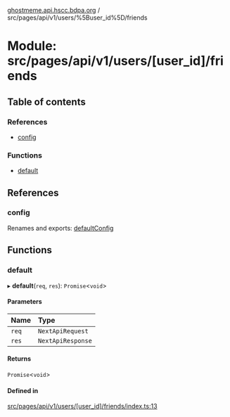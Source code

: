 [ghostmeme.api.hscc.bdpa.org][1] / src/pages/api/v1/users/%5Buser_id%5D/friends

# Module: src/pages/api/v1/users/\[user_id]/friends

## Table of contents

### References

- [config][2]

### Functions

- [default][3]

## References

### config

Renames and exports: [defaultConfig][4]

## Functions

### default

▸ **default**(`req`, `res`): `Promise`<`void`>

#### Parameters

| Name  | Type              |
| :---- | :---------------- |
| `req` | `NextApiRequest`  |
| `res` | `NextApiResponse` |

#### Returns

`Promise`<`void`>

#### Defined in

[src/pages/api/v1/users/\[user_id\]/friends/index.ts:13][5]

[1]: ../README.md
[2]: src_pages_api_v1_users__user_id__friends.md#config
[3]: src_pages_api_v1_users__user_id__friends.md#default
[4]: src_backend_middleware.md#defaultconfig

[5]:
https://github.com/nhscc/ghostmeme.api.hscc.bdpa.org/blob/ed30678/src/pages/api/v1/users/[user_id]/friends/index.ts#L13

